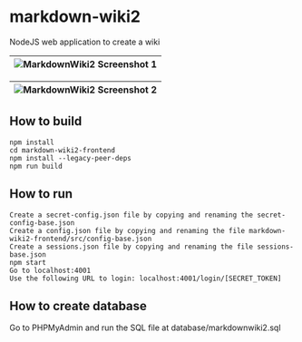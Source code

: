 # markdown-wiki2
NodeJS web application to create a wiki

| ![MarkdownWiki2 Screenshot 1](https://i.imgur.com/eIjqRZC.png) |
|-|

| ![MarkdownWiki2 Screenshot 2](https://i.imgur.com/Dkf7K3h.png) |
|-|

## How to build
```
npm install
cd markdown-wiki2-frontend
npm install --legacy-peer-deps
npm run build
```

## How to run
```
Create a secret-config.json file by copying and renaming the secret-config-base.json
Create a config.json file by copying and renaming the file markdown-wiki2-frontend/src/config-base.json
Create a sessions.json file by copying and renaming the file sessions-base.json
npm start
Go to localhost:4001
Use the following URL to login: localhost:4001/login/[SECRET_TOKEN] 
```

## How to create database
Go to PHPMyAdmin and run the SQL file at database/markdownwiki2.sql